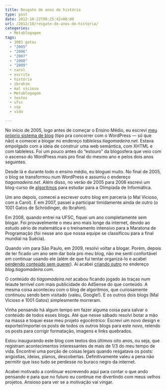 ```yaml
---
title: Resgate de anos de história
type: post
date: 2012-10-22T06:25:42+00:00
url: /2012/10/resgate-de-anos-de-historia/
categories:
  - Metablogagem
tags:
  - 1001 gatos
  - "2005"
  - "2006"
  - "2007"
  - "2008"
  - "2009"
  - carol
  - escrita
  - história
  - ibrahim
  - mal vicioso
  - Metablogagem
  - textos
  - ufsc
  - usp
  - vida

---
```

No início de 2005, logo antes de começar o Ensino Médio, eu escrevi [meu próprio sistema de blog][1] (tipo pra concorrer com o WordPress — só que não) e comecei a blogar no endereço _tableless.tiagomadeira.net_. Estava empolgado com a ideia de construir uma web semântica, com XHTML e com tableless. Foi um pouco antes do “estouro” da blogosfera que veio com o ascenso do WordPress mais pro final do mesmo ano e pelos dois anos seguintes.

Desde lá e durante todo o ensino médio, eu bloguei muito. No final de 2005, o blog se transformou num WordPress e assumiu o endereço _tiagomadeira.net_. Além disso, no verão de 2005 para 2006 escrevi um blog-curso de [algoritmos][2] para estudar para a Olimpíada de Informática.

Um ano depois, comecei a escrever outro blog em parceria (o Mal Vicioso, com a Carol). E em 2007, passei a participar timidamente ainda de outro (o 1001 Gatos de Schrödinger, do Ibrahim).

Em 2008, quando entrei na UFSC, fiquei um ano completamente sem blogar. Foi provavelmente o meu ano mais longe da internet, devido ao estudo sério de matemática e o treinamento intensivo para a Maratona de Programação (foi nesse ano que nossa equipe se classificou para a final mundial na Suécia).

Quando vim para São Paulo, em 2009, resolvi voltar a blogar. Porém, depois de ter ficado um ano sem dar bola pro meu blog, não me senti confortável em continuar usando ele (além de que fui tentar organizá-lo e acabei [perdendo conteúdo sem querer][3]). Aí acabei [criando outro][4] no endereço _blog.tiagomadeira.com_.

O conteúdo do _tiagomadeira.net_ acabou ficando jogado às traças num leiaute terrível com mais publicidade do AdSense do que conteúdo. A mesma coisa aconteceu com o blog de algoritmos, que curiosamente continuou sendo bem visitado (valeu, Google!). E os outros dois blogs (Mal Vicioso e 1001 Gatos) simplesmente morreram.

Vinha pensando há algum tempo em fazer alguma coisa para salvar o conteúdo de todos esses blogs. Até que nesse sábado resolvi botar a mão na massa e toquei esse meu projeto egocêntrico: Escrevi um novo design e exportei/importei os posts de todos os outros blogs para este novo, relendo os posts para corrigir formatação, imagens e links quebrados.

Estou inaugurando este blog com textos dos últimos oito anos, ou seja, que registram acontecimentos interessantes de mais de 1/3 do meu tempo de vida. Encontrei uma porção de coisas legais quando resgatava os posts: angústias, ideias, planos, descobertas. Definitivamente valeu a pena não permitir que isso tudo se perdesse no buraco negro da internet.

Acabei motivado a continuar escrevendo aqui para contar o que ando pensando e para que no futuro eu continue me divertindo com meus velhos projetos. Ansioso para ver se a motivação vai vingar.

 [1]: http://tiagomadeira.com/2005/06/novo-site/
 [2]: http://tiagomadeira.com/2006/01/algoritmos-o-que-e-um-algoritmo/
 [3]: http://tiagomadeira.com/2009/02/conteudo-perdido/
 [4]: http://tiagomadeira.com/2009/03/sobre-o-blog/

